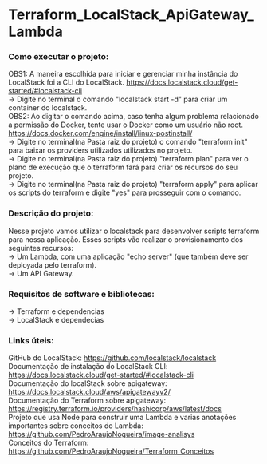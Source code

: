 # Terraform_LocalStack_ApiGateway_Lambda  

### Como executar o projeto:  
OBS1: A maneira escolhida para iniciar e gerenciar minha instância do LocalStack foi a CLI
do LocalStack. https://docs.localstack.cloud/get-started/#localstack-cli  
-> Digite no terminal o comando "localstack start -d" para criar um container do localstack.  
OBS2: Ao digitar o comando acima, caso tenha algum problema relacionado a permissão do 
Docker, tente usar o Docker como um usuário não root. https://docs.docker.com/engine/install/linux-postinstall/   
-> Digite no terminal(na Pasta raiz do projeto) o comando "terraform init" para baixar os providers utilizados utilizados no projeto.  
-> Digite no terminal(na Pasta raiz do projeto) "terraform plan" para ver o plano de execução que o terraform fará para criar os recursos do seu projeto.  
-> Digite no terminal(na Pasta raiz do projeto) "terraform apply" para aplicar os scripts do terraform e digite "yes" para prosseguir com o comando.  

### Descrição do projeto:  
Nesse projeto vamos utilizar o localstack para desenvolver scripts terraform para nossa aplicação. Esses scripts vão realizar o provisionamento dos seguintes recursos:  
-> Um Lambda, com uma aplicação "echo server" (que também deve ser deployada pelo terraform).  
-> Um API Gateway.  

### Requisitos de software e bibliotecas:  
-> Terraform e dependencias  
-> LocalStack e dependecias  

### Links úteis:  
GitHub do LocalStack: https://github.com/localstack/localstack
Documentação de instalação do LocalStack CLI: https://docs.localstack.cloud/get-started/#localstack-cli    
Documentação do localStack sobre apigateway: https://docs.localstack.cloud/aws/apigatewayv2/  
Documentação do Terraform sobre apigateway: https://registry.terraform.io/providers/hashicorp/aws/latest/docs  
Projeto que usa Node para construir uma Lambda e varias anotações importantes sobre conceitos
do Lambda: https://github.com/PedroAraujoNogueira/image-analisys  
Conceitos do Terraform: https://github.com/PedroAraujoNogueira/Terraform_Conceitos  